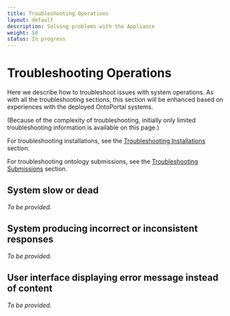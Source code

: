 ```yaml
---
title: Troubleshooting Operations
layout: default
description: Solving problems with the Appliance
weight: 50
status: In progress
---
```


# Troubleshooting Operations

Here we describe how to troubleshoot issues with system operations. 
As with all the troubleshooting sections, 
this section will be enhanced based on experiences with the deployed OntoPortal systems.

(Because of the complexity of troubleshooting, initially only limited troubleshooting information is available on this page.)

For troubleshooting installations, see the <a href="../../steps/troubleshooting_installations">Troubleshooting Installations</a> section.

For troubleshooting ontology submissions, see the <a href="../../ontologies/troubleshooting_submissions">Troubleshooting Submissions</a> section.

## System slow or dead

_To be provided._

## System producing incorrect or inconsistent responses

_To be provided._

## User interface displaying error message instead of content

_To be provided._





